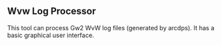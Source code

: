 ## Wvw Log Processor

This tool can process Gw2 WvW log files (generated by arcdps). It has a basic graphical 
user interface.